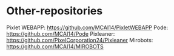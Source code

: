 # Other-repositories
Pixlet WEBAPP: https://github.com/MCAI14/PixletWEBAPP
Pode: https://github.com/MCAI14/Pode
Pixleaner: https://github.com/PixelCorporation24/Pixleaner
Mirobots: https://github.com/MCAI14/MIROBOTS
